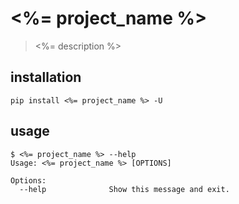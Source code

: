 # <%= project_name %>
> <%= description %>

## installation
```shell
pip install <%= project_name %> -U
```

## usage
```shell
$ <%= project_name %> --help
Usage: <%= project_name %> [OPTIONS]

Options:
  --help              Show this message and exit.
```

